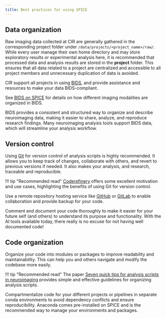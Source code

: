 ```yaml
---
title: Best practices for using SPICE
---
```


## Data organization
Raw imaging data collected at CIR are generally gathered in the corresponding project folder under `/data/projects/<project_name>/raw/`. While every user manage their own home directory and may store exploratory results or experimental analysis here, it is recommended that processed data and analysis results are stored in the **project** folder. This ensures that all data related to a project are centralized and accessible to all project members and unnecessary duplication of data is avoided.

CIR support all projects in using [BIDS](https://bids.neuroimaging.io/), and provide assistance and resources to make your data BIDS-compliant.

See [BIDS on SPICE](05_spiceBIDS.md) for details on how different imaging modalities are organized in BIDS.

BIDS provides a consistent and structured way to organize and describe neuroimaging data, making it easier to share, analyze, and reproduce research findings. Many neuroimaging analysis tools support BIDS data, which will streamline your analysis workflow.

## Version control
Using [Git](https://git-scm.com/) for version control of analysis scripts is highly recommended. It allows you to keep track of changes, collaborate with others, and revert to previous versions if needed. It also makes your analysis, and research, traceable and reproducible.

!!! tip "Recommended read"
    [Coderefinery](https://coderefinery.github.io/git-intro/motivation/) offers some excellent motivation and use cases, highlighting the benefits of using Git for version control.

Use a remote repository hosting service like [GitHub](github.com) or [GitLab](gitlab.com) to enable collaboration and provide backup for your code.

Comment and document your code thoroughly to make it easier for your future self (and others) to understand its purpose and functionality. With the AI tools available today, there really is no excuse for not having well documented code!

## Code organization
Organize your code into modules or packages to improve readability and maintainability. This can help you and others navigate and modify the codebase more easily.

!!! tip "Recommended read"
    The paper [Seven quick tips for analysis scripts in neuroimaging](https://journals.plos.org/ploscompbiol/article?id=10.1371/journal.pcbi.1007358) provides simple and effective guidelines for organizing analysis scripts.

Compartmentalize code for your different projects or pipelines in separate conda environments to avoid dependency conflicts and ensure reproducibility. Anaconda comes pre-installed on SPICE and is the recommended way to manage your environments and packages.

